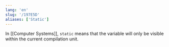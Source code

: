 ```yaml
---
lang: 'en'
slug: '/197E5D'
aliases: ['Static']
---
```


In [[Computer Systems]], `static` means that the variable will only be visible within the current compilation unit.
